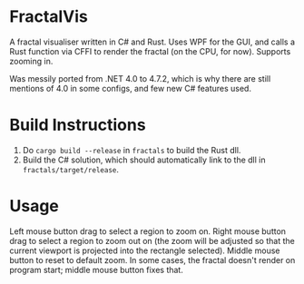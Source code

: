 # FractalVis
A fractal visualiser written in C# and Rust. Uses WPF for the GUI, and calls a Rust function via CFFI to render the fractal (on the CPU, for now). Supports zooming in.

Was messily ported from .NET 4.0 to 4.7.2, which is why there are still mentions of 4.0 in some configs, and few new C# features used.

# Build Instructions
1. Do `cargo build --release` in `fractals` to build the Rust dll.
2. Build the C# solution, which should automatically link to the dll in `fractals/target/release`.

# Usage
Left mouse button drag to select a region to zoom on. Right mouse button drag to select a region to zoom out on (the zoom will be adjusted so that the current viewport is projected into the rectangle selected). Middle mouse button to reset to default zoom. In some cases, the fractal doesn't render on program start; middle mouse button fixes that.